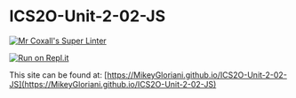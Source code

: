 # ICS2O-Unit-2-02-JS

[![Mr Coxall's Super Linter](https://github.com/MikeyGloriani/ICS2O-Unit-2-02-JS/workflows/Mr%20Coxall's%20Super%20Linter/badge.svg)](https://github.com/MikeyGloriani/ICS2O-Unit-2-02-JS/actions/)

[![Run on Repl.it](https://repl.it/badge/github/MikeyGloriani/ICS2O-Unit-2-02-JS)](https://repl.it/github/MikeyGloriani/ICS2O-Unit-2-02-JS)

This site can be found at: [https://MikeyGloriani.github.io/ICS2O-Unit-2-02-JS](https://MikeyGloriani.github.io/ICS2O-Unit-2-02-JS)

